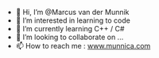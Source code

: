 - 👋 Hi, I’m @Marcus van der Munnik
- 👀 I’m interested in learning to code
- 🌱 I’m currently learning C++ / C#
- 💞️ I’m looking to collaborate on ...
- 📫 How to reach me : www.munnica.com

<!---
MarcusMunnica/MarcusMunnica is a ✨ special ✨ repository because its `README.md` (this file) appears on your GitHub profile.
You can click the Preview link to take a look at your changes.
--->
